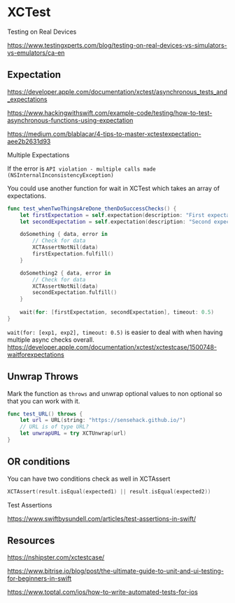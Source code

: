 # XCTest


Testing on Real Devices

https://www.testingxperts.com/blog/testing-on-real-devices-vs-simulators-vs-emulators/ca-en


## Expectation

https://developer.apple.com/documentation/xctest/asynchronous_tests_and_expectations

https://www.hackingwithswift.com/example-code/testing/how-to-test-asynchronous-functions-using-expectation

https://medium.com/blablacar/4-tips-to-master-xctestexpectation-aee2b2631d93


Multiple Expectations 

If the error is 
`API violation - multiple calls made (NSInternalInconsistencyException)`

You could use another function for wait in XCTest which takes an array of expectations.

```swift
func test_whenTwoThingsAreDone_thenDoSuccessChecks() {
	let firstExpectation = self.expectation(description: "First expectation fulfilled")
	let secondExpectation = self.expectation(description: "Second expectation fulfilled")

	doSomething { data, error in 
		// Check for data
		XCTAssertNotNil(data)
		firstExpectation.fulfill()
	}

	doSomething2 { data, error in 
		// Check for data
		XCTAssertNotNil(data)
		secondExpectation.fulfill()
	}
	
	wait(for: [firstExpectation, secondExpectation], timeout: 0.5)
}
```

`wait(for: [exp1, exp2], timeout: 0.5)` is easier to deal with when having multiple async checks overall.
https://developer.apple.com/documentation/xctest/xctestcase/1500748-waitforexpectations


## Unwrap Throws

Mark the function as `throws` and unwrap optional values to non optional so that you can work with it.

```swift
func test_URL() throws {
	let url = URL(string: "https://sensehack.github.io/")
	// URL is of type URL?
	let unwrapURL = try XCTUnwrap(url)					
}
```

## OR conditions 

You can have two conditions check as well in XCTAssert


```swift
XCTAssert(result.isEqual(expected1) || result.isEqual(expected2))
```

Test Assertions

https://www.swiftbysundell.com/articles/test-assertions-in-swift/

## Resources

https://nshipster.com/xctestcase/

https://www.bitrise.io/blog/post/the-ultimate-guide-to-unit-and-ui-testing-for-beginners-in-swift


https://www.toptal.com/ios/how-to-write-automated-tests-for-ios
